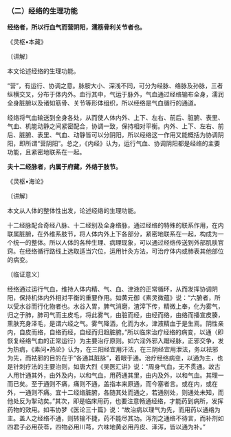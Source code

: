 ### （二）经络的生理功能

**经络者，所以行血气而营阴阳，濡筋骨利关节者也。**

《灵枢•本藏》

〔讲解〕

本文论述经络的生理功能。

“营”，有运行、协调之意。脉胺大小、深浅不同，可分为经脉、络脉及孙脉，三者纵横交叉，分布于体内外。血行其中，气运于脉外，气血通过经络输布全身，濡润全身脏腑以及诸如筋骨、关节等形体组织，所以经络是气血循行的通道。

经络将气血输送到全身各处，从而使人体内外、上下、左右、前后、脏腑、表里、气血、机能动静之间紧密配合，协调一致，保持相对平衡。内外、上下、左右、前后、脏腑、表里、气血、动静皆可以分阴阳，所以经络这一作用又能概括为协调阴阳，即所谓“营阴阳”。总之，《内经》认为，运行气血、协调阴阳都是经络的主要功能，且紧密地联系在一起。

**夫十二经脉者，内属于府藏，外络于肢节。**

《灵枢•海论》

〔讲解〕

本文从人体的整体性出发，论述经络的生理功能。

十二经脉配合奇经八脉、十二经别及全身络脉，通过经络的特殊的联系作用，在内联属脏腑，在外维系肢节，将人体内外上下各部分，紧密地联系在一起，构成为一个统一的整体。所以人体的各种生理、病理现象，可以通过经络传送到外部肌肤官窍。在经络循行路线上选取适当穴位，运用针灸方法，可治疗体内或肺表其他部位的病变。

〔临证意义〕

经络通过运行气血，维持人体内精、气、血、津液的正常循环，从而发挥协调阴阳，保持机体内外相对平衡的重要作用。如黄元御《素灵微蕴》说：“六腑者，所以受水谷而行化物者也。水谷入胃，脾气消磨，渣滓下传，精微上奉，化为雾气，归之于肺，肺司气而主皮毛，将此雾气，由脏而经，由经而络，由络而播宣皮腠，熏肤充身泽毛，是谓六经之气。雾气降洒，化而为水，津液精血于是生焉。阴性亲内，自皮而络，自络而经，自经而归趋脏腑。”所以临床治疗经络的病变，以通（即恢复经络气血的正常运行）为主要治疗原则。如六淫外邪入踞经脉，正邪交争，发为热病，《素问•热论》认为，在三阳经宜用汗法，在三阴经宜用泄法，务以袪邪为先，而袪邪的目的在于“各通其脏脉”，着眼于通。治疗经络病变，以通为主，也是针刺疗法的主要治则，如唐大烈《吴医汇讲》说：“周身气血，无不贯通。故古人用针通其外，由外及内，以和气血，用药通其里，由内及外，以和气血。其理一而已矣。至于通则不痛，痛则不通，盖指本来原通，而今塞者言。或在内，或在外，一通则不痛。宜十二经络脏腑，各随其处而通之，若通别处，则通处未知，而他处反为掣动矣。”其次，即是临床用药，也要注意畅通经络，才能药到病所，发挥药物的效用。如韦协梦《医论三十篇》说：“故治病以理气为先，而用药以通络为主。盖人之经络不通，则转输不捷，药不能尽其功。泻剂之通络不待言，而补剂如四君子必用茯苓，四物必用川芎，六味地黄必用丹皮、泽泻，皆以通为补。”
